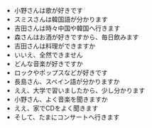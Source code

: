 * 小野さんは歌が好きです
* スミスさんは韓国語が分かります
* 吉田さんは時々中国や韓国へ行きます
* 森さんはお酒が好きですから、毎日飲みます
* 吉田さんは料理ができますか
* いいえ、全然できません
* どんな音楽が好きですか
* ロックやポップスなどが好きです
* 長島さん、スペイン語が分かりますか
* ええ、大学で習いましたから、少し分かります
* 小野さん、よく音楽を聞きますか
* ええ、家でCDをよく聞きます
* そして、たまにコンサートへ行きます
